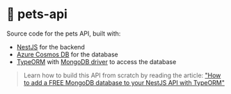 # 🐶 pets-api

Source code for the pets API, built with:

- [NestJS](https://nestjs.com) for the backend
- [Azure Cosmos DB](https://azure.microsoft.com/services/functions/?WT.mc_id=servsept_devto-blog-yolasors) for the database
- [TypeORM](https://typeorm.io) with [MongoDB driver](https://github.com/mongodb/node-mongodb-native) to access the database

> Learn how to build this API from scratch by reading the article:
["How to add a FREE MongoDB database to your NestJS API with TypeORM"](TODO)